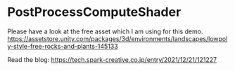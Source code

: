 # PostProcessComputeShader

Please have a look at the free asset which I am using for this demo.
https://assetstore.unity.com/packages/3d/environments/landscapes/lowpoly-style-free-rocks-and-plants-145133

Read the blog:
https://tech.spark-creative.co.jp/entry/2021/12/21/121227
